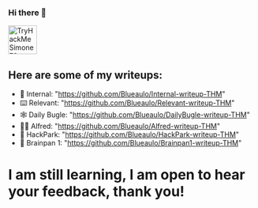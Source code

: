 ### Hi there 👋
<a target="_blank" href="https://tryhackme.com/p/SimoneF9"><img height="58" title="TryHackMe Profile" alt="TryHackMe SimoneF9 Profile" src="https://tryhackme-badges.s3.amazonaws.com/SimoneF9.png"></a>
## Here are some of my writeups:
- 🌌 Internal: "https://github.com/Blueaulo/Internal-writeup-THM"
- ⌨️ Relevant: "https://github.com/Blueaulo/Relevant-writeup-THM"
- 🕸️ Daily Bugle: "https://github.com/Blueaulo/DailyBugle-writeup-THM"
- 🤵‍♂️ Alfred: "https://github.com/Blueaulo/Alfred-writeup-THM"
- 🤡 HackPark: "https://github.com/Blueaulo/HackPark-writeup-THM"
- 🤖 Brainpan 1: "https://github.com/Blueaulo/Brainpan1-writeup-THM"
# I am still learning, I am open to hear your feedback, thank you!

<!--
**Blueaulo/Blueaulo** is a ✨ _special_ ✨ repository because its `README.md` (this file) appears on your GitHub profile.

Here are some ideas to get you started:

- 🔭 I’m currently working on ...
- 🌱 I’m currently learning ...
- 👯 I’m looking to collaborate on ...
- 🤔 I’m looking for help with ...
- 💬 Ask me about ...
- 📫 How to reach me: ...
- 😄 Pronouns: ...
- ⚡ Fun fact: ...
-->
